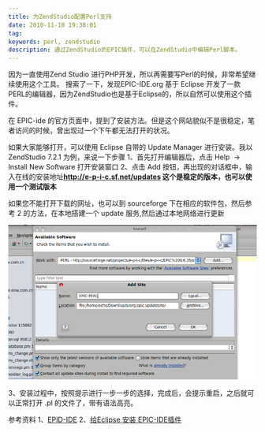 ```yaml
---
title: 为ZendStudio配置Perl支持
date: 2010-11-10 19:38:01
tag: 
keywords: perl, zendstudio
description: 通过ZendStudio的EPIC插件，可以在ZendStudio中编辑Perl脚本。
---
```


因为一直使用Zend Studio 进行PHP开发，所以再需要写Perl的时候，非常希望继续使用这个工具。
搜索了一下，发现EPIC-IDE.org 基于 Eclipse 开发了一款PERL的编辑器，因为ZendStudio也是基于Eclipse的，所以自然可以使用这个插件。

在 EPIC-ide 的官方页面中，提到了安装方法。但是这个网站貌似不是很稳定，笔者访问的时候，曾出现过一个下午都无法打开的状况。

如果大家能够打开，可以使用 Eclipse 自带的 Update Manager 进行安装。我以 ZendStudio 7.2.1 为例，来说一下步骤
1、首先打开编辑器后，点击 Help  -> Install New Software 打开安装窗口
2、点击 Add 按钮，再出现的对话框中，输入在线的安装地址**http://e-p-i-c.sf.net/updates 这个是稳定的版本，也可以使用一个测试版本**

如果您不能打开下载的网址，也可以到 sourceforge 下在相应的软件包，然后参考 2 的方法，在本地搭建一个 update 服务,然后通过本地网络进行更新

![](./20101110-zendstudio-support-perl/Screenshot.png)

3、安装过程中，按照提示进行一步一步的选择，完成后，会提示重启，之后就可以正常打开 .pl 的文件了，带有语法高亮。

参考资料
1、[EPID-IDE](http://www.epic-ide.org/download.php)
2、[给Eclipse 安装 EPIC-IDE插件](http://fayland.org/journal/050312.html)













